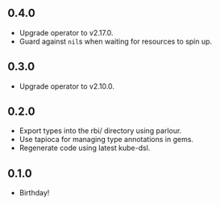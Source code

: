 ## 0.4.0
* Upgrade operator to v2.17.0.
* Guard against `nil`s when waiting for resources to spin up.

## 0.3.0
* Upgrade operator to v2.10.0.

## 0.2.0
* Export types into the rbi/ directory using parlour.
* Use tapioca for managing type annotations in gems.
* Regenerate code using latest kube-dsl.

## 0.1.0
* Birthday!
